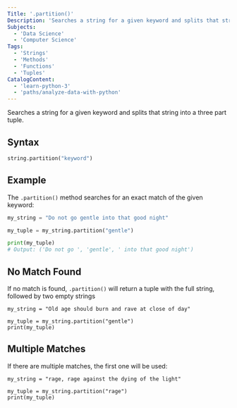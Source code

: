 ```yaml
---
Title: '.partition()'
Description: 'Searches a string for a given keyword and splits that string into a three part tuple.'
Subjects:
  - 'Data Science'
  - 'Computer Science'
Tags:
  - 'Strings'
  - 'Methods'
  - 'Functions'
  - 'Tuples'
CatalogContent:
  - 'learn-python-3'
  - 'paths/analyze-data-with-python'
---
```


Searches a string for a given keyword and splits that string into a three part tuple.

## Syntax

```python
string.partition("keyword")
```

## Example

The `.partition()` method searches for an exact match of the given keyword:

```python
my_string = "Do not go gentle into that good night"

my_tuple = my_string.partition("gentle")

print(my_tuple)
# Output: ('Do not go ', 'gentle', ' into that good night')
```

## No Match Found

If no match is found, `.partition()` will return a tuple with the full string, followed by two empty strings

```codebyte/py
my_string = "Old age should burn and rave at close of day"

my_tuple = my_string.partition("gentle")
print(my_tuple)
```

## Multiple Matches

If there are multiple matches, the first one will be used:

```codebyte/py
my_string = "rage, rage against the dying of the light"

my_tuple = my_string.partition("rage")
print(my_tuple)
```
